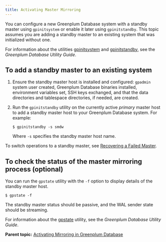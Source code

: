 ```yaml
---
title: Activating Master Mirroring 
---
```


You can configure a new Greenplum Database system with a standby master using `gpinitsystem` or enable it later using `gpinitstandby`. This topic assumes you are adding a standby master to an existing system that was initialized without one.

For information about the utilities [gpinitsystem](../../../utility_guide/ref/gpinitsystem.html) and [gpinitstandby](../../../utility_guide/ref/gpinitstandby.html), see the *Greenplum Database Utility Guide*.

## <a id="ki160203"></a>To add a standby master to an existing system 

1.  Ensure the standby master host is installed and configured: `gpadmin` system user created, Greenplum Database binaries installed, environment variables set, SSH keys exchanged, and that the data directories and tablespace directories, if needed, are created.
2.  Run the `gpinitstandby` utility on the currently active *primary* master host to add a standby master host to your Greenplum Database system. For example:

    ```
    $ gpinitstandby -s smdw
    ```

    Where `-s` specifies the standby master host name.


To switch operations to a standby master, see [Recovering a Failed Master](g-recovering-a-failed-master.html).

## <a id="tocheck"></a>To check the status of the master mirroring process \(optional\) 

You can run the `gpstate` utility with the `-f` option to display details of the standby master host.

```
$ gpstate -f
```

The standby master status should be passive, and the WAL sender state should be streaming.

For information about the [gpstate](../../../utility_guide/ref/gpstate.html) utility, see the *Greenplum Database Utility Guide*.

**Parent topic:** [Activating Mirroring in Greenplum Database](../../highavail/topics/g-enabling-mirroring-in-greenplum-database.html)

